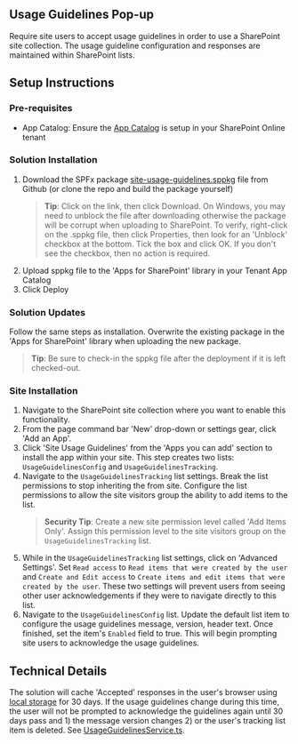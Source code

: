 ## Usage Guidelines Pop-up

Require site users to accept usage guidelines in order to use a SharePoint site collection. The usage guideline configuration and responses are maintained within SharePoint lists.

## Setup Instructions
### Pre-requisites
- App Catalog: Ensure the [App Catalog](https://docs.microsoft.com/en-us/sharepoint/use-app-catalog) is setup in your SharePoint Online tenant

### Solution Installation
1. Download the SPFx package [site-usage-guidelines.sppkg](https://github.com/bschlintz/spfx-usageguidelines/blob/master/sharepoint/solution/site-usage-guidelines.sppkg) file from Github (or clone the repo and build the package yourself)
    > __Tip__: Click on the link, then click Download. On Windows, you may need to unblock the file after downloading otherwise the package will be corrupt when uploading to SharePoint. To verify, right-click on the .sppkg file, then click Properties, then look for an 'Unblock' checkbox at the bottom. Tick the box and click OK. If you don't see the checkbox, then no action is required.
2. Upload sppkg file to the 'Apps for SharePoint' library in your Tenant App Catalog
3. Click Deploy

### Solution Updates
Follow the same steps as installation. Overwrite the existing package in the 'Apps for SharePoint' library when uploading the new package. 

> __Tip__: Be sure to check-in the sppkg file after the deployment if it is left checked-out.

### Site Installation
1. Navigate to the SharePoint site collection where you want to enable this functionality.
2. From the page command bar 'New' drop-down or settings gear, click 'Add an App'.
3. Click 'Site Usage Guidelines' from the 'Apps you can add' section to install the app within your site. This step creates two lists: `UsageGuidelinesConfig` and `UsageGuidelinesTracking`.
4. Navigate to the `UsageGuidelinesTracking` list settings. Break the list permissions to stop inheriting the from site. Configure the list permissions to allow the site visitors group the ability to add items to the list.
    > __Security Tip__: Create a new site permission level called 'Add Items Only'. Assign this permission level to the site visitors group on the `UsageGuidelinesTracking` list.
5. While in the `UsageGuidelinesTracking` list settings, click on 'Advanced Settings'. Set `Read access` to `Read items that were created by the user` and `Create and Edit access` to `Create items and edit items that were created by the user`. These two settings will prevent users from seeing other user acknowledgements if they were to navigate directly to this list.
6. Navigate to the `UsageGuidelinesConfig` list. Update the default list item to configure the usage guidelines message, version, header text. Once finished, set the item's `Enabled` field to true. This will begin prompting site users to acknowledge the usage guidelines.

## Technical Details
The solution will cache 'Accepted' responses in the user's browser using [local storage](https://developer.mozilla.org/en-US/docs/Web/API/Web_Storage_API) for 30 days. If the usage guidelines change during this time, the user will not be prompted to acknowledge the guidelines again until 30 days pass and 1) the message version changes 2) or the user's tracking list item is deleted. See [UsageGuidelinesService.ts](https://github.com/bschlintz/spfx-usageguidelines/blob/master/src/services/UsageGuidelinesService.ts).
